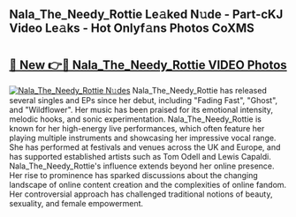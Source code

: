 ## Nala_The_Needy_Rottie Le𝚊ked N𝚞de - Part-cKJ Video Le𝚊ks - Hot Onlyf𝚊ns Photos CoXMS

# <h2><a href="http://ac4508.deff.icu/?id=Nala_The_Needy_Rottie">🔗 New 👉🔴 Nala_The_Needy_Rottie VIDEO Photos</a></h2>

[![Nala_The_Needy_Rottie N𝚞des](https://i.imgur.com/rIISA9y.gif)](http://ac4508.deff.icu/?id=Nala_The_Needy_Rottie)
Nala_The_Needy_Rottie has released several singles and EPs since her debut, including "Fading Fast", "Ghost", and "Wildflower". Her music has been praised for its emotional intensity, melodic hooks, and sonic experimentation. Nala_The_Needy_Rottie is known for her high-energy live performances, which often feature her playing multiple instruments and showcasing her impressive vocal range. She has performed at festivals and venues across the UK and Europe, and has supported established artists such as Tom Odell and Lewis Capaldi. Nala_The_Needy_Rottie's influence extends beyond her online presence. Her rise to prominence has sparked discussions about the changing landscape of online content creation and the complexities of online fandom. Her controversial approach has challenged traditional notions of beauty, sexuality, and female empowerment.

